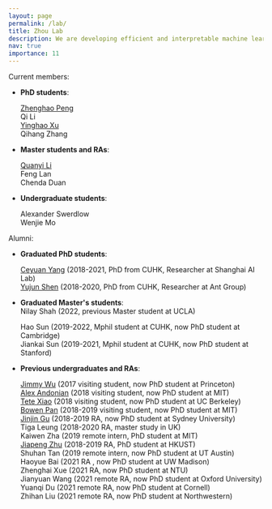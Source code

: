 ```yaml
---
layout: page
permalink: /lab/
title: Zhou Lab
description: We are developing efficient and interpretable machine learning algorithms for computer vision and machine autonomy, which facilitate trustworthy human-AI interaction in real-world applications. The impact areas include but not limited to generative modeling, visual scene understanding, autonomous driving, and intelligent transportation systems.
nav: true
importance: 11
---
```

<div>
Current members:
        <ul>
            <li><b>PhD students</b>:  
                <p><a href="https://pengzhenghao.github.io/">Zhenghao Peng</a>
                <br>Qi Li
                <br><a href="https://justimyhxu.github.io/academic.html">Yinghao Xu</a>
                <br>Qihang Zhang
                </p>
            </li>
            <li><b>Master students and RAs</b>: 
                <p><a href="http://quanyili.github.io/">Quanyi Li</a>
                <br>Feng Lan
                <br>Chenda Duan
                </p>
            </li>
            <li><b>Undergraduate students</b>: 
                <p>Alexander Swerdlow
                <br>Wenjie Mo
                </p>
            </li>
        </ul>

Alumni:
<ul>
            <li><b>Graduated PhD students</b>: 
                <p><a href="http://ceyuan.me/about/">Ceyuan Yang</a> (2018-2021, PhD from CUHK, Researcher at Shanghai AI Lab)
                <br><a href="http://shenyujun.github.io/">Yujun Shen</a> (2018-2020, PhD from CUHK, Researcher at Ant Group)
                </p>
            </li>
            <li><b>Graduated Master's students</b>: 
                <br>Nilay Shah (2022, previous Master student at UCLA)
                <p>Hao Sun (2019-2022, Mphil student at CUHK, now PhD student at Cambridge)
                <br>Jiankai Sun (2019-2021, Mphil student at CUHK, now PhD student at Stanford)
                </p></li>
            <li><b>Previous undergraduates and RAs</b>: 
                <p><a href="http://www.cs.princeton.edu/~jw60/">Jimmy Wu</a> (2017 visiting student, now PhD student at Princeton)
                <br><a href="">Alex Andonian</a> (2018 visiting student, now PhD student at MIT)
                <br><a href="http://tetexiao.com/">Tete Xiao</a> (2018 visiting student, now PhD student at UC Berkeley)
                <br><a href="https://pbw-berwin.github.io/">Bowen Pan</a> (2018-2019 visiting student, now PhD student at MIT)
                <br><a href="http://www.jasongt.com/">Jinjin Gu</a> (2018-2019 RA, now PhD student at Sydney University)
                <br>Tiga Leung (2018-2020 RA, master study in UK)
                <br>Kaiwen Zha (2019 remote intern, PhD student at MIT)
                <br><a href="https://zhujiapeng.github.io/">Jiapeng Zhu</a> (2018-2019 RA, PhD student at HKUST)
                <br>Shuhan Tan (2019 remote intern, now PhD student at UT Austin)
                <br>Haoyue Bai (2021 RA , now PhD student at UW Madison)
                <br>Zhenghai Xue (2021 RA, now PhD student at NTU)
                <br>Jianyuan Wang (2021 remote RA, now PhD student at Oxford University)
                <br>Yuanqi Du (2021 remote RA, now PhD student at Cornell)
                <br>Zhihan Liu (2021 remote RA, now PhD student at Northwestern)
                </p></li>
        </ul>
</div>
